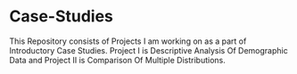 # Case-Studies
This Repository consists of Projects I am working on as a part of Introductory Case Studies.
Project I is Descriptive Analysis Of Demographic Data and 
Project II is Comparison Of Multiple Distributions.
